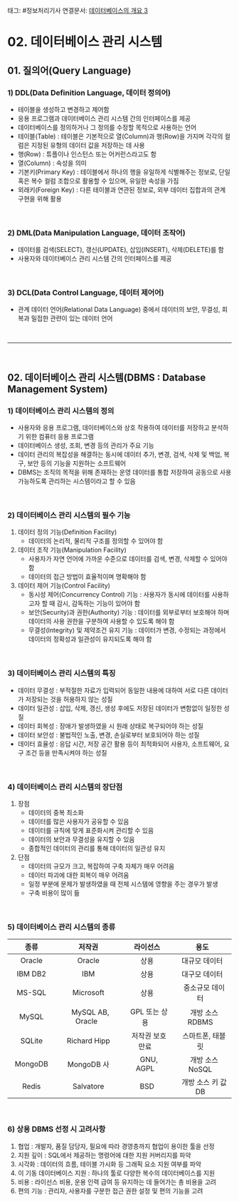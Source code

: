 태그: #정보처리기사 
연결문서: [데이터베이스의 개요 3](데이터베이스의%20개요%203.md)

# 02. 데이터베이스 관리 시스템

## 01. 질의어(Query Language)

### 1) DDL(Data Definition Language, 데이터 정의어)
- 테이블을 생성하고 변경하고 제어함
- 응용 프로그램과 데이터베이스 관리 시스템 간의 인터페이스를 제공
- 데이터베이스를 정의하거나 그 정의를 수정할 목적으로 사용하는 언어
- 테이블(Table) : 테이블은 기본적으로 열(Column)과 행(Row)을 가지며 각각의 컬럼은 지정된 유형의 데이터 값을 저장하는 데 사용
- 행(Row) : 튜플이나 인스턴스 또는 어커런스라고도 함
- 열(Column) : 속성을 의미
- 기본키(Primary Key) : 테이블에서 하나의 행을 유일하게 식별해주는 정보로, 단일 혹은 복수 컬럼 조합으로 활용할 수 있으며, 유일한 속성을 가짐
- 외래키(Foreign Key) : 다른 테이블과 연관된 정보로, 외부 데이터 집합과의 관계 구현을 위해 활용

<br>

### 2) DML(Data Manipulation Language, 데이터 조작어)
- 데이터를 검색(SELECT), 갱신(UPDATE), 삽입(INSERT), 삭제(DELETE)를 함
- 사용자와 데이터베이스 관리 시스템 간의 인터페이스를 제공

<br>

### 3) DCL(Data Control Language, 데이터 제어어)
- 관계 데이터 언어(Relational Data Language) 중에서 데이터의 보안, 무결성, 회복과 밀접한 관련이 있는 데이터 언어

<br>

---

<br>

## 02. 데이터베이스 관리 시스템(DBMS : Database Management System)

### 1) 데이터베이스 관리 시스템의 정의
- 사용자와 응용 프로그램, 데이터베이스와 상호 작용하여 데이터를 저장하고 분석하기 위한 컴퓨터 응용 프로그램
- 데이터베이스 생성, 조회, 변경 등의 관리가 주요 기능
- 데이터 관리의 복잡성을 해결하는 동시에 데이터 추가, 변경, 검색, 삭제 및 백업, 복구, 보안 등의 기능을 지원하는 소프트웨어
- DBMS는 조직의 목적을 위해 존재하는 운영 데이터를 통합 저장하여 공동으로 사용 가능하도록 관리하는 시스템이라고 할 수 있음

<br>

### 2) 데이터베이스 관리 시스템의 필수 기능
1. 데이터 정의 기능(Definition Facility)
    - 데이터의 논리적, 물리적 구조를 정의할 수 있어야 함
2. 데이터 조작 기능(Manipulation Facility)
    - 사용자가 자연 언어에 가까운 수준으로 데이터를 검색, 변경, 삭제할 수 있어야 함
    - 데이터의 접근 방법이 효율적이며 명확해야 함
3. 데이터 제어 기능(Control Facility)
    - 동시성 제어(Concurrency Control) 기능 : 사용자가 동시에 데이터를 사용하고자 할 때 감시, 감독하는 기능이 있어야 함
    - 보안(Security)과 권한(Authority) 기능 : 데이터를 외부로부터 보호해야 하며 데이터의 사용 권한을 구분하여 사용할 수 있도록 해야 함
    - 무결성(Integrity) 및 제약조건 유지 기능 : 데이터가 변경, 수정되는 과정에서 데이터의 정확성과 일관성이 유지되도록 해야 함

<br>

### 3) 데이터베이스 관리 시스템의 특징
- 데이터 무결성 : 부적절한 자료가 입력되어 동일한 내용에 대하여 서로 다른 데이터가 저장되는 것을 허용하지 않는 성질
- 데이터 일관성 : 삽입, 삭제, 갱신, 생성 후에도 저장된 데이터가 변함없이 일정한 성질
- 데이터 회복성 : 장애가 발생하였을 시 원래 상태로 복구되어야 하는 성질
- 데이터 보안성 : 불법적인 노출, 변경, 손실로부터 보호되어야 하는 성질
- 데이터 효율성 : 응답 시간, 저장 공간 활용 등이 최적화되어 사용자, 소프트웨어, 요구 조건 등을 만족시켜야 하는 성질

<br>

### 4) 데이터베이스 관리 시스템의 장단점
1. 장점
    - 데이터의 중복 최소화
    - 데이터를 많은 사용자가 공유할 수 있음
    - 데이터를 규칙에 맞게 표준화시켜 관리할 수 있음
    - 데이터의 보안과 무결성을 유지할 수 있음
    - 종합적인 데이터의 관리를 통해 데이터의 일관성 유지
2. 단점
    - 데이터의 규모가 크고, 복잡하여 구축 자체가 매우 어려움
    - 데이터 파괴에 대한 회복이 매우 어려움
    - 일정 부분에 문제가 발생하였을 때 전체 시스템에 영향을 주는 경우가 발생
    - 구축 비용이 많이 듦

<br>

### 5) 데이터베이스 관리 시스템의 종류

| &nbsp;&nbsp;종류&nbsp;&nbsp; | &nbsp;&nbsp;저작권&nbsp;&nbsp; | &nbsp;&nbsp;라이선스&nbsp;&nbsp; | &nbsp;&nbsp;용도&nbsp;&nbsp; |
|:-:|:-:|:-:|:-:|
| &nbsp;&nbsp;Oracle&nbsp;&nbsp; | &nbsp;&nbsp;Oracle&nbsp;&nbsp; | &nbsp;&nbsp;상용&nbsp;&nbsp; | &nbsp;&nbsp;대규모 데이터&nbsp;&nbsp; |
| &nbsp;&nbsp;IBM DB2&nbsp;&nbsp; | &nbsp;&nbsp;IBM&nbsp;&nbsp; | &nbsp;&nbsp;상용&nbsp;&nbsp; | &nbsp;&nbsp;대구모 데이터&nbsp;&nbsp; |
| &nbsp;&nbsp;MS-SQL&nbsp;&nbsp; | &nbsp;&nbsp;Microsoft&nbsp;&nbsp; | &nbsp;&nbsp;상용&nbsp;&nbsp; | &nbsp;&nbsp;중소규모 데이터&nbsp;&nbsp; |
| &nbsp;&nbsp;MySQL&nbsp;&nbsp; | &nbsp;&nbsp;MySQL AB, Oracle&nbsp;&nbsp; | &nbsp;&nbsp;GPL 또는 상용&nbsp;&nbsp; | &nbsp;&nbsp;개방 소스 RDBMS&nbsp;&nbsp; |
| &nbsp;&nbsp;SQLite&nbsp;&nbsp; | &nbsp;&nbsp;Richard Hipp&nbsp;&nbsp; | &nbsp;&nbsp;저작권 보호 만료&nbsp;&nbsp; | &nbsp;&nbsp;스마트폰, 태블릿&nbsp;&nbsp; |
| &nbsp;&nbsp;MongoDB&nbsp;&nbsp; | &nbsp;&nbsp;MongoDB 사&nbsp;&nbsp; | &nbsp;&nbsp;GNU, AGPL&nbsp;&nbsp; | &nbsp;&nbsp;개방 소스 NoSQL&nbsp;&nbsp; |
| &nbsp;&nbsp;Redis&nbsp;&nbsp; | &nbsp;&nbsp;Salvatore&nbsp;&nbsp; | &nbsp;&nbsp;BSD&nbsp;&nbsp; | &nbsp;&nbsp;개방 소스 키 값 DB&nbsp;&nbsp; |

<br>

### 6) 상용 DBMS 선정 시 고려사항
1. 협업 : 개발자, 품질 담당자, 필요에 따라 경영층까지 협업이 용이한 툴을 선정
2. 지원 깊이 : SQL에서 제공하는 명령어에 대한 지원 커버리지를 파악
3. 시각화 : 데이터의 흐름, 테이블 가시화 등 그래픽 요소 지원 여부를 파악
4. 이 기동 데이터베이스 지원 : 하나의 툴로 다양한 복수의 데이터베이스를 지원
5. 비용 : 라이선스 비용, 운용 인력 급여 등 유지하는 데 들어가는 총 비용을 고려
6. 편의 기능 : 관리자, 사용자를 구분한 접근 권한 설정 및 편의 기능을 고려